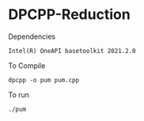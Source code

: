 # DPCPP-Reduction
Dependencies

    Intel(R) OneAPI basetoolkit 2021.2.0
  
To Compile

    dpcpp -o pum pum.cpp
  
To run

    ./pum
  
  

